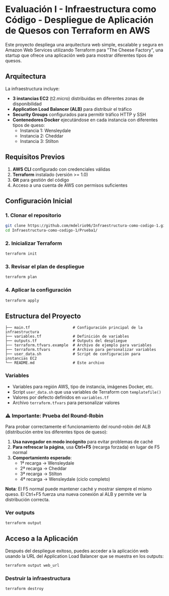 # Evaluación I - Infraestructura como Código - Despliegue de Aplicación de Quesos con Terraform en AWS

Este proyecto despliega una arquitectura web simple, escalable y segura en Amazon Web Services utilizando Terraform para "The Cheese Factory", una startup que ofrece una aplicación web para mostrar diferentes tipos de quesos.

## Arquitectura

La infraestructura incluye:

- **3 instancias EC2** (t2.micro) distribuidas en diferentes zonas de disponibilidad
- **Application Load Balancer (ALB)** para distribuir el tráfico
- **Security Groups** configurados para permitir tráfico HTTP y SSH
- **Contenedores Docker** ejecutándose en cada instancia con diferentes tipos de queso:
  - Instancia 1: Wensleydale
  - Instancia 2: Cheddar  
  - Instancia 3: Stilton

## Requisitos Previos

1. **AWS CLI** configurado con credenciales válidas
2. **Terraform** instalado (versión >= 1.0)
3. **Git** para gestión del código
4. Acceso a una cuenta de AWS con permisos suficientes

## Configuración Inicial

### 1. Clonar el repositorio
```bash
git clone https://github.com/mdelrio96/Infraestructura-como-codigo-1.git
cd Infraestructura-como-codigo-1/Prueba1/
```

### 2. Inicializar Terraform
```bash
terraform init
```

### 3. Revisar el plan de despliegue
```bash
terraform plan
```

### 4. Aplicar la configuración
```bash
terraform apply
```

## Estructura del Proyecto

```
├── main.tf                   # Configuración principal de la infraestructura
├── variables.tf              # Definición de variables
├── outputs.tf                # Outputs del despliegue
├── terraform.tfvars.example  # Archivo de ejemplo para variables
├── terraform.tfvars          # Archivo para personalizar variables
├── user_data.sh              # Script de configuración para instancias EC2
└── README.md                 # Este archivo
```

### Variables
- Variables para región AWS, tipo de instancia, imágenes Docker, etc.
- Script `user_data.sh` que usa variables de Terraform con `templatefile()`
- Valores por defecto definidos en `variables.tf`
- Archivo `terraform.tfvars` para personalizar valores

### ⚠️ Importante: Prueba del Round-Robin

Para probar correctamente el funcionamiento del round-robin del ALB (distribución entre los diferentes tipos de queso):

1. **Usa navegador en modo incógnito** para evitar problemas de caché
2. **Para refrescar la página**, usa **Ctrl+F5** (recarga forzada) en lugar de F5 normal
3. **Comportamiento esperado**:
    - 1ª recarga → Wensleydale
    - 2ª recarga → Cheddar
    - 3ª recarga → Stilton
    - 4ª recarga → Wensleydale (ciclo completo)

**Nota**: El F5 normal puede mantener caché y mostrar siempre el mismo queso. El Ctrl+F5 fuerza una nueva conexión al ALB y permite ver la distribución correcta.

### Ver outputs
```bash
terraform output
```

## Acceso a la Aplicación

Después del despliegue exitoso, puedes acceder a la aplicación web usando la URL del Application Load Balancer que se muestra en los outputs:

```bash
terraform output web_url
```
### Destruir la infraestructura
```bash
terraform destroy
```




